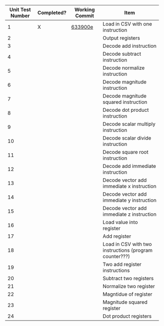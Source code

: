 Unit Test Number | Completed? | Working Commit | Item
-- | -- | -- | --
1 |  X |  [633900e](https://github.com/ecwood/ee109-final-project/commit/633900e9cad0dec29c17af5902fffa4955b87220) | Load in CSV with one instruction
2 |   |   | Output registers
3 |   |   | Decode add instruction
4 |   |   | Decode subtract instruction
5 |   |   | Decode normalize instruction
6 |   |   | Decode magnitude instruction
7 |   |   | Decode magnitude squared instruction
8 |   |   | Decode dot product instruction
9 |   |   | Decode scalar multiply instruction
10 |   |   | Decode scalar divide instruction
11 |   |   | Decode square root instruction
12 |   |   | Decode add immediate instruction
13 |   |   | Decode vector add immediate x instruction
14 |   |   | Decode vector add immediate y instruction
15 |   |   | Decode vector add immediate z instruction
16 |   |   | Load value into register
17 |   |   | Add register
18 |   |   | Load in CSV with two instructions (program counter???)
19 |   |   | Two add register instructions
20 |   |   | Subtract two registers
21 |   |   | Normalize two register
22 |   |   | Magntidue of register
23 |   |   | Magnitude squared register
24 |   |   | Dot product registers

